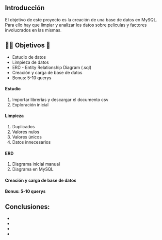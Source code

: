 ## Introducción

El objetivo de este proyecto es la creación de una base de datos en MySQL. Para ello hay que limpiar y analizar los datos sobre peliculas y factores involucrados en las mismas. 

## 🧛‍♀ Objetivos 🥷

- Estudio de datos 
- Limpieza de datos
- ERD - Entity Relationship Diagram (.sql)
- Creación y carga de base de datos 
- Bonus: 5-10 querys

#### Estudio

1. Importar librerías y descargar el documento csv
2. Exploración inicial

#### Limpieza

1. Duplicados
2. Valores nulos
3. Valores únicos
4. Datos innecesarios

#### ERD

1. Diagrama inicial manual
2. Diagrama en MySQL

#### Creación y carga de base de datos 


#### Bonus: 5-10 querys


## Conclusiones:

- 
- 
- 
- 